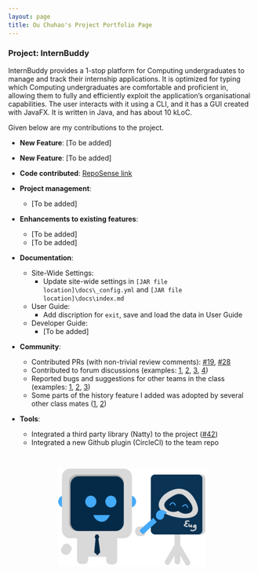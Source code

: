 ```yaml
---
layout: page
title: Ou Chuhao's Project Portfolio Page
---
```


### Project: InternBuddy

InternBuddy provides a 1-stop platform for Computing undergraduates to manage and track their internship applications. It is optimized for typing which Computing undergraduates are comfortable and proficient in, allowing them to fully and efficiently exploit the application’s organisational capabilities.
The user interacts with it using a CLI, and it has a GUI created with JavaFX. It is written in Java, and has about 10 kLoC.

Given below are my contributions to the project.

* **New Feature**: [To be added]
* **New Feature**: [To be added]

* **Code contributed**: [RepoSense link]()

* **Project management**:
  * [To be added]

* **Enhancements to existing features**:
  * [To be added]
  * [To be added]
* **Documentation**:
  * Site-Wide Settings:
    * Update site-wide settings in `[JAR file location]\docs\_config.yml` and `[JAR file location]\docs\index.md`
  * User Guide:
    * Add discription for `exit`, save and load the data in User Guide
  * Developer Guide:
    * [To be added]

* **Community**:
  * Contributed PRs (with non-trivial review comments): [\#19](https://github.com/AY2223S2-CS2103T-T14-3/tp/pull/19), [\#28](https://github.com/AY2223S2-CS2103T-T14-3/tp/pull/28)
  * Contributed to forum discussions (examples: [1](), [2](), [3](), [4]())
  * Reported bugs and suggestions for other teams in the class (examples: [1](), [2](), [3]())
  * Some parts of the history feature I added was adopted by several other class mates ([1](), [2]())

* **Tools**:
  * Integrated a third party library (Natty) to the project ([\#42]())
  * Integrated a new Github plugin (CircleCI) to the team repo

<br/>
<p align="center">
  <img width="300" height="200" src="../images/team-mascots/InternBuddyArtist.png">
</p>